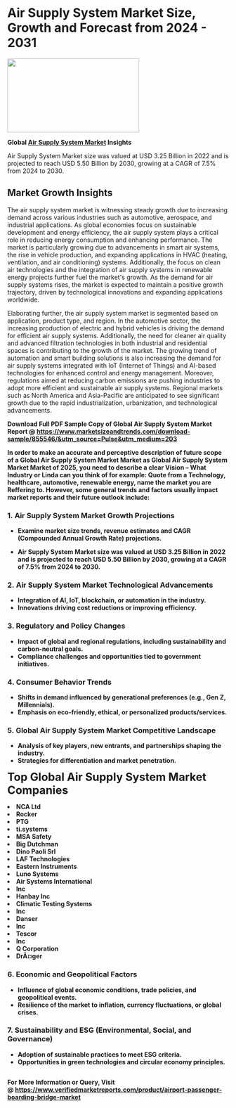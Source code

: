 <H1>Air Supply System Market Size, Growth and Forecast from 2024 - 2031</H1><img class="aligncenter size-medium wp-image-584254" src="https://thirdeyenews.in/wp-content/uploads/2024/09/Global-Market-Research-300x168.jpeg" alt="" width="300" height="168" /><p><strong>Global&nbsp;<a href="https://www.marketsizeandtrends.com/download-sample/855546/&amp;utm_source=Pulse&amp;utm_medium=203">Air Supply System Market</a> Insights</strong></p><p>Air Supply System Market size was valued at USD 3.25 Billion in 2022 and is projected to reach USD 5.50 Billion by 2030, growing at a CAGR of 7.5% from 2024 to 2030.</p><p><h2>Market Growth Insights</h2> <p>The air supply system market is witnessing steady growth due to increasing demand across various industries such as automotive, aerospace, and industrial applications. As global economies focus on sustainable development and energy efficiency, the air supply system plays a critical role in reducing energy consumption and enhancing performance. The market is particularly growing due to advancements in smart air systems, the rise in vehicle production, and expanding applications in HVAC (heating, ventilation, and air conditioning) systems. Additionally, the focus on clean air technologies and the integration of air supply systems in renewable energy projects further fuel the market's growth. As the demand for air supply systems rises, the market is expected to maintain a positive growth trajectory, driven by technological innovations and expanding applications worldwide.</p> <p><strong></strong></p> <p>Elaborating further, the air supply system market is segmented based on application, product type, and region. In the automotive sector, the increasing production of electric and hybrid vehicles is driving the demand for efficient air supply systems. Additionally, the need for cleaner air quality and advanced filtration technologies in both industrial and residential spaces is contributing to the growth of the market. The growing trend of automation and smart building solutions is also increasing the demand for air supply systems integrated with IoT (Internet of Things) and AI-based technologies for enhanced control and energy management. Moreover, regulations aimed at reducing carbon emissions are pushing industries to adopt more efficient and sustainable air supply systems. Regional markets such as North America and Asia-Pacific are anticipated to see significant growth due to the rapid industrialization, urbanization, and technological advancements. <p><strong></p><p><span class=""><strong>Download Full PDF Sample Copy of Global Air Supply System Market Report</strong> @ <a href="https://www.marketsizeandtrends.com/download-sample/855546/&amp;utm_source=Pulse&amp;utm_medium=203" target="_blank">https://www.marketsizeandtrends.com/download-sample/855546/&amp;utm_source=Pulse&amp;utm_medium=203</a></span></p><p>In order to make an accurate and perceptive description of future scope of a Global&nbsp;Air Supply System Market Market as Global&nbsp;Air Supply System Market Market of 2025, you need to describe a clear Vision &ndash; What Industry or Linda can you think of for example: Quote from a Technology, healthcare, automotive, renewable energy, name the market you are Reffering to. However, some general trends and factors usually impact market reports and their future outlook include:</p><h3>1.&nbsp;<strong>Air Supply System Market Growth Projections</strong></h3><ul><li>Examine market size trends, revenue estimates and CAGR (Compounded Annual Growth Rate) projections.</li><li><p>Air Supply System Market size was valued at USD 3.25 Billion in 2022 and is projected to reach USD 5.50 Billion by 2030, growing at a CAGR of 7.5% from 2024 to 2030.</p></li></ul><h3>2.&nbsp;<strong>Air Supply System Market Technological Advancements</strong></h3><ul><li>Integration of AI, IoT, blockchain, or automation in the industry.</li><li>Innovations driving cost reductions or improving efficiency.</li></ul><h3>3.&nbsp;<strong>Regulatory and Policy Changes</strong></h3><ul><li>Impact of global and regional regulations, including sustainability and carbon-neutral goals.</li><li>Compliance challenges and opportunities tied to government initiatives.</li></ul><h3>4.&nbsp;<strong>Consumer Behavior Trends</strong></h3><ul><li>Shifts in demand influenced by generational preferences (e.g., Gen Z, Millennials).</li><li>Emphasis on eco-friendly, ethical, or personalized products/services.</li></ul><h3>5.&nbsp;<strong>Global Air Supply System Market Competitive Landscape</strong></h3><ul><li>Analysis of key players, new entrants, and partnerships shaping the industry.</li><li>Strategies for differentiation and market penetration.</li></ul><p data-pm-slice="1 1 []"><span style="color: inherit; font-family: inherit; font-size: 25px;">Top Global Air Supply System Market Companies</span></p><div class="" data-test-id=""><p><li>NCA Ltd</li><li> Rocker</li><li> PTG</li><li> ti.systems</li><li> MSA Safety</li><li> Big Dutchman</li><li> Dino Paoli Srl</li><li> LAF Technologies</li><li> Eastern Instruments</li><li> Luno Systems</li><li> Air Systems International</li><li> Inc</li><li> Hanbay Inc</li><li> Climatic Testing Systems</li><li> Inc</li><li> Danser</li><li> Inc</li><li> Tescor</li><li> Inc</li><li> Q Corporation</li><li> DrÃ¤ger</li></p></div><h3>6.&nbsp;<strong>Economic and Geopolitical Factors</strong></h3><ul><li>Influence of global economic conditions, trade policies, and geopolitical events.</li><li>Resilience of the market to inflation, currency fluctuations, or global crises.</li></ul><h3>7.&nbsp;<strong>Sustainability and ESG (Environmental, Social, and Governance)</strong></h3><ul><li>Adoption of sustainable practices to meet ESG criteria.</li><li>Opportunities in green technologies and circular economy principles.</li></ul><h2><strong style="font-size: 14px;">For More Information or Query, Visit @&nbsp;</strong><a style="background-color: #ffffff; font-size: 14px;" href="https://www.marketsizeandtrends.com/report/air-supply-system-market/" target="_blank">https://www.verifiedmarketreports.com/product/airport-passenger-boarding-bridge-market</a></h2>
